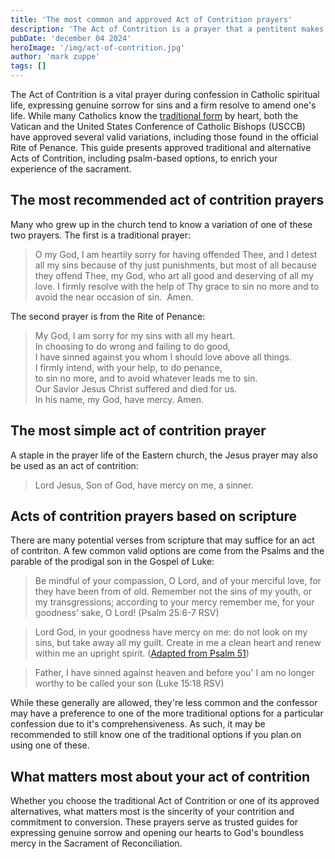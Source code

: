 ```yaml
---
title: 'The most common and approved Act of Contrition prayers'
description: 'The Act of Contrition is a prayer that a pentitent makes during a Catholic Confession and there are a few traditional versions as well as lesser known ones that are approved.'
pubDate: 'december 04 2024'
heroImage: '/img/act-of-contrition.jpg'
author: 'mark zuppe'
tags: []
---
```

The Act of Contrition is a vital prayer during confession in Catholic spiritual life, expressing genuine sorrow for sins and a firm resolve to amend one's life. While many Catholics know the [traditional form](https://www.usccb.org/prayers/act-contrition) by heart, both the Vatican and the United States Conference of Catholic Bishops (USCCB) have approved several valid variations, including those found in the official Rite of Penance. This guide presents approved traditional and alternative Acts of Contrition, including psalm-based options, to enrich your experience of the sacrament.

## The most recommended act of contrition prayers
Many who grew up in the church tend to know a variation of one of these two prayers. The first is a traditional prayer:

> O my God, I am heartily sorry for having offended Thee, 
and I detest all my sins because of thy just punishments, 
but most of all because they offend Thee, my God, 
who art all good and deserving of all my love. 
I firmly resolve with the help of Thy grace to sin no more and to avoid the near occasion of sin. 
Amen.

The second prayer is from the Rite of Penance:

> My God, I am sorry for my sins with all my heart.  
In choosing to do wrong and failing to do good,  
I have sinned against you whom I should love above all things.  
I firmly intend, with your help, to do penance,  
to sin no more, and to avoid whatever leads me to sin.  
Our Savior Jesus Christ suffered and died for us.  
In his name, my God, have mercy.
Amen.

## The most simple act of contrition prayer
A staple in the prayer life of the Eastern church, the Jesus prayer may also be used as an act of contrition:

>Lord Jesus, Son of God, have mercy on me, a sinner.

## Acts of contrition prayers based on scripture
There are many potential verses from scripture that may suffice for an act of contriton. A few common valid options are come from the Psalms and the parable of the prodigal son in the Gospel of Luke:

> Be mindful of your compassion, O Lord, and of your merciful love, for they have been from of old. Remember not the sins of my youth, or my transgressions; according to your mercy remember me, for your goodness' sake, O Lord! (Psalm 25:6-7  RSV)

> Lord God, in your goodness have mercy on me: do not look on my sins, but take away all my guilt. Create in me a clean heart and renew within me an upright spirit. ([Adapted from Psalm 51](https://www.vaticannews.va/en/prayers/act-of-contrition.html))

> Father, I have sinned against heaven and before you' I am no longer worthy to be called your son (Luke 15:18 RSV)

While these generally are allowed, they're less common and the confessor may have a preference to one of the more traditional options for a particular confession due to it's comprehensiveness. As such, it may be recommended to still know one of the traditional options if you plan on using one of these.

## What matters most about your act of contrition
Whether you choose the traditional Act of Contrition or one of its approved alternatives, what matters most is the sincerity of your contrition and commitment to conversion. These prayers serve as trusted guides for expressing genuine sorrow and opening our hearts to God's boundless mercy in the Sacrament of Reconciliation.